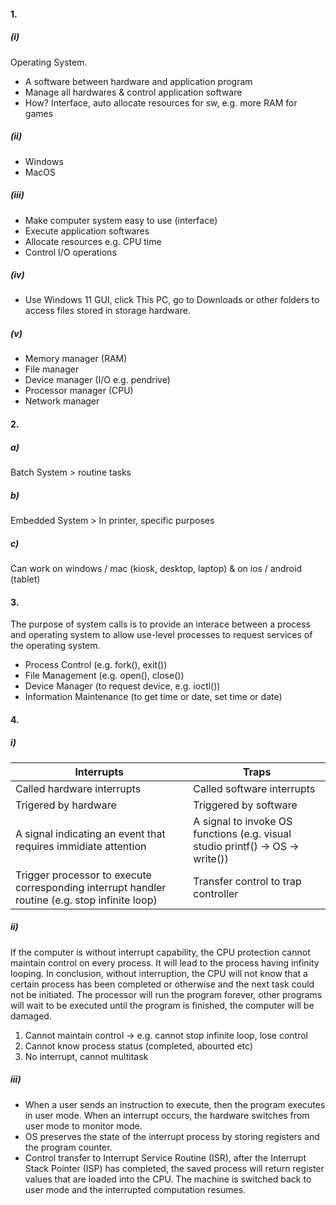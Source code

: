 #### 1.
##### (i)
Operating System.
- A software between hardware and application program
- Manage all hardwares & control application software
- How? Interface, auto allocate resources for sw, e.g. more RAM for games

##### (ii)
- Windows
- MacOS

##### (iii)
- Make computer system easy to use (interface)
- Execute application softwares
- Allocate resources e.g. CPU time
- Control I/O operations

##### (iv)
- Use Windows 11 GUI, click This PC, go to Downloads or other folders to access files stored in storage hardware.

##### (v)
- Memory manager (RAM)
- File manager
- Device manager (I/O e.g. pendrive)
- Processor manager (CPU)
- Network manager


#### 2.
##### a)
Batch System > routine tasks

##### b)
Embedded System > In printer, specific purposes

##### c)
Can work on windows / mac (kiosk, desktop, laptop) & on ios / android (tablet)


#### 3.
The purpose of system calls is to provide an interace between a process and  operating system to allow use-level processes to request services of the operating system.

- Process Control (e.g. fork(), exit())
- File Management (e.g. open(), close())
- Device Manager (to request device, e.g. ioctl())
- Information Maintenance (to get time or date, set time or date)


#### 4.
##### i)

| Interrupts                                                                                     | Traps                                                                          |
| ---------------------------------------------------------------------------------------------- | ------------------------------------------------------------------------------ |
| Called hardware interrupts                                                                     | Called software interrupts                                                     |
| Trigered by hardware                                                                           | Triggered by software                                                          |
| A signal indicating an event that requires immidiate attention                                 | A signal to invoke OS functions (e.g. visual studio printf() -> OS -> write()) |
| Trigger processor to execute corresponding interrupt handler routine (e.g. stop infinite loop) | Transfer control to trap controller                                            |

##### ii)
If the computer is without interrupt capability, the CPU protection cannot maintain control on every process. It will lead to the process having infinity looping. In conclusion, without interruption, the CPU will not know that a certain process has been completed or otherwise and the next task could not be initiated. The processor will run the program forever, other programs will wait to be executed until the program is finished, the computer will be damaged.

1. Cannot maintain control -> e.g. cannot stop infinite loop, lose control
2. Cannot know process status (completed, abourted etc)
3. No interrupt, cannot multitask

##### iii)
- When a user sends an instruction to execute, then the program executes in user mode. When an interrupt occurs, the hardware switches from user mode to monitor mode.
- OS preserves the state of the interrupt process by storing registers and the program counter.
- Control transfer to Interrupt Service Routine (ISR), after the Interrupt Stack Pointer (ISP) has completed, the saved process will return register values that are loaded into the CPU. The machine is switched back to user mode and the interrupted computation resumes.

